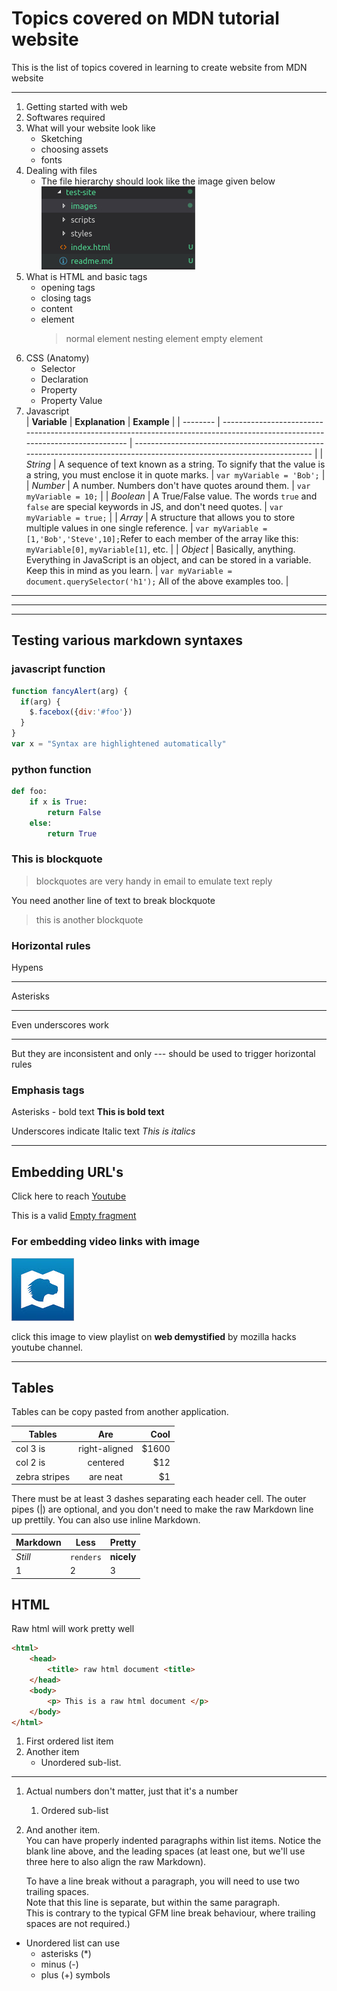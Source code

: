 # Topics covered on MDN tutorial website

This is the list of topics covered in learning to create website from MDN website

---

1. Getting started with web
2. Softwares required
3. What will your website look like
    * Sketching
    * choosing assets
    * fonts
4. Dealing with files
    * The file hierarchy should look like the image given below
    ![hierarchy](/MDN/test-site/images/file_hierarchy.jpg)
5. What is HTML and basic tags
    * opening tags
    * closing tags
    * content
    * element
        > normal element
        > nesting element
        > empty element
6. CSS (Anatomy)
    * Selector
    * Declaration
    * Property
    * Property Value
7. Javascript  
   | **Variable** | **Explanation**                                                                                                                  | **Example**                                                                                                               |
   | -------- | ---------------------------------------------------------------------------------------------------------------------------- | ---------------------------------------------------------------------------------------------------------------------- |
   | *String*   | A sequence of text known as a string. To signify that the value is a string, you must enclose it in quote marks.             | ```var myVariable = 'Bob';```                                                                                                |
   | *Number*   | A number. Numbers don't have quotes around them.                                                                             | ```var myVariable = 10;```                                                                                                   |
   | *Boolean*  | A True/False value. The words ```true``` and ```false``` are special keywords in JS, and don't need quotes.                              | ```var myVariable = true;```                                                                                                 |
   | *Array*    | A structure that allows you to store multiple values in one single reference.                                                | ```var myVariable = [1,'Bob','Steve',10];```Refer to each member of the array like this: ```myVariable[0]```, ```myVariable[1]```, etc. |
   | *Object*   | Basically, anything. Everything in JavaScript is an object, and can be stored in a variable. Keep this in mind as you learn. | ```var myVariable = document.querySelector('h1');``` All of the above examples too.                                          |

---
---
---

## Testing various markdown syntaxes

### javascript function

```javascript
function fancyAlert(arg) {
  if(arg) {
    $.facebox({div:'#foo'})
  }
}
var x = "Syntax are highlightened automatically"
```

### python function

```python
def foo:
    if x is True:
        return False
    else:
        return True
```

### This is blockquote

> blockquotes are very handy in email to emulate text reply

You need another line of text to break blockquote

> this is another blockquote

### Horizontal rules

Hypens

---

Asterisks

***

Even underscores work

___

But they are inconsistent and only --- should be used to trigger horizontal rules

### Emphasis tags

Asterisks - bold text **This is bold text**

Underscores indicate Italic text _This is italics_

---

## Embedding URL's

Click here to reach [Youtube](https://www.youtube.com)

This is a valid [Empty fragment](#fragment)

### For embedding video links with image

[![mozilla hacks](/MDN/test-site/images/mozilla-hacks.jpg)](https://www.youtube.com/playlist?list=PLo3w8EB99pqLEopnunz-dOOBJ8t-Wgt2g)

click this image to view playlist on **web demystified** by mozilla hacks youtube channel.

---

## Tables

Tables can be copy pasted from another application.

| Tables        |      Are      |  Cool |
| ------------- | :-----------: | ----: |
| col 3 is      | right-aligned | $1600 |
| col 2 is      |   centered    |   $12 |
| zebra stripes |   are neat    |    $1 |

There must be at least 3 dashes separating each header cell.
The outer pipes (|) are optional, and you don't need to make the raw Markdown line up prettily. You can also use inline Markdown.

| Markdown | Less      | Pretty     |
| -------- | --------- | ---------- |
| *Still*  | `renders` | **nicely** |
| 1        | 2         | 3          |

## HTML

Raw html will work pretty well

```html
<html>
    <head>
        <title> raw html document <title>
    </head>
    <body>
        <p> This is a raw html document </p>
    </body>
</html>
```

1. First ordered list item
2. Another item
    * Unordered sub-list.

---

1. Actual numbers don't matter, just that it's a number
    1. Ordered sub-list
2. And another item.  
   You can have properly indented paragraphs within list items. Notice the blank line above, and the leading spaces (at least one, but we'll use three here to also align the raw Markdown).

   To have a line break without a paragraph, you will need to use two trailing spaces.  
   Note that this line is separate, but within the same paragraph.  
   This is contrary to the typical GFM line break behaviour, where trailing spaces are not required.)

* Unordered list can use
    * asterisks (*)
    * minus (-)
    * plus (+) symbols
